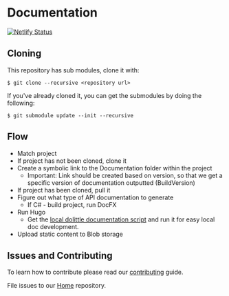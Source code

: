 # Documentation
[![Netlify Status](https://api.netlify.com/api/v1/badges/dbad4963-107d-451b-bd0a-5ffcf63c65e5/deploy-status)](https://app.netlify.com/sites/dolittle-io/deploys)


## Cloning

This repository has sub modules, clone it with:

```shell
$ git clone --recursive <repository url>
```

If you've already cloned it, you can get the submodules by doing the following:

```shell
$ git submodule update --init --recursive
```

## Flow

- Match project
- If project has not been cloned, clone it
- Create a symbolic link to the Documentation folder within the project
  - Important: Link should be created based on version, so that we get a specific version of documentation outputted (BuildVersion)
- If project has been cloned, pull it
- Figure out what type of API documentation to generate
  - If C# - build project, run DocFX
- Run Hugo
    - Get the [local dolittle documentation script](https://github.com/dolittle/Development/tree/master/Source/Documentation) and run it for easy local doc development.
- Upload static content to Blob storage

## Issues and Contributing
To learn how to contribute please read our [contributing](https://dolittle.io/contributing/) guide.

File issues to our [Home](https://github.com/dolittle/Home/issues) repository.

